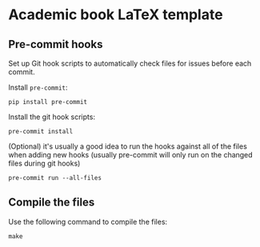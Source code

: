 # Academic book LaTeX template

## Pre-commit hooks

Set up Git hook scripts to automatically check files for issues before each commit.

Install `pre-commit`:

```console
pip install pre-commit
```

Install the git hook scripts:

```console
pre-commit install
```

(Optional) it's usually a good idea to run the hooks against all of the files when adding new hooks (usually pre-commit will only run on the changed files during git hooks)

```console
pre-commit run --all-files
```

## Compile the files

Use the following command to compile the files:

```console
make
```
